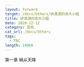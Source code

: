 ```yaml
---
layout: forward
target: /docs/Others/娇滴滴的徐大小姐
title: 娇滴滴的徐大小姐
date: 2020-12-12
category: 其他
cat_url: /docs/Others
tags: 
  - TBC
length: 24966
---
```


第一章 祸从天降

